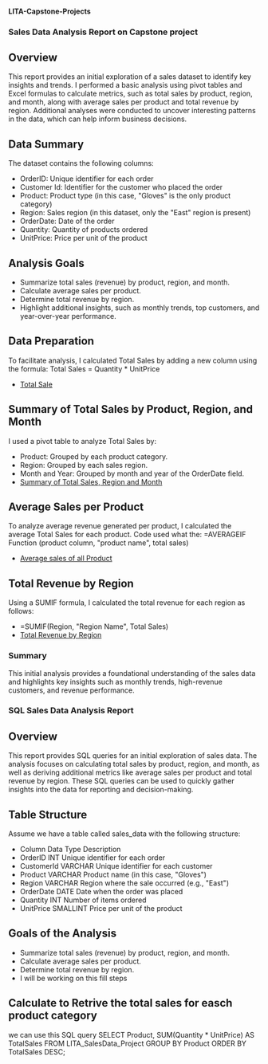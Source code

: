 #### LITA-Capstone-Projects
### Sales Data Analysis Report on Capstone project
## Overview
This report provides an initial exploration of a sales dataset to identify key insights and trends. 
I performed a basic analysis using pivot tables and Excel formulas to calculate metrics, 
such as total sales by product, region, and month, along with average sales per product and total revenue by region. 
Additional analyses were conducted to uncover interesting patterns in the data, which can help inform business decisions.

## Data Summary
The dataset contains the following columns:
- OrderID: Unique identifier for each order
- Customer Id: Identifier for the customer who placed the order
- Product: Product type (in this case, "Gloves" is the only product category)
- Region: Sales region (in this dataset, only the "East" region is present)
- OrderDate: Date of the order
- Quantity: Quantity of products ordered
- UnitPrice: Price per unit of the product

## Analysis Goals
- Summarize total sales (revenue) by product, region, and month.
- Calculate average sales per product.
- Determine total revenue by region.
- Highlight additional insights, such as monthly trends, top customers, and year-over-year performance.

## Data Preparation
To facilitate analysis, I calculated Total Sales by adding a new column using the formula:
Total Sales = Quantity * UnitPrice
- [Total Sale](https://github.com/user-attachments/assets/37178c9a-82bb-42ac-8d31-d6769a501c03)

## Summary of Total Sales by Product, Region, and Month
I used a pivot table to analyze Total Sales by:
- Product: Grouped by each product category.
- Region: Grouped by each sales region.
- Month and Year: Grouped by month and year of the OrderDate field.
- [Summary of Total Sales, Region and Month](https://github.com/user-attachments/assets/d25a6e14-b853-44b3-8db0-92241fea2a3b)

## Average Sales per Product
To analyze average revenue generated per product, I calculated the average Total Sales for each product.
Code used what the:
=AVERAGEIF Function (product column, "product name", total sales)
- [Average sales of all Product ](https://github.com/user-attachments/assets/f7002a78-9831-4a18-b9cb-cd6df708c7f5)

## Total Revenue by Region
Using a SUMIF formula, I calculated the total revenue for each region as follows:
- =SUMIF(Region, "Region Name", Total Sales)
- [Total Revenue by Region](https://github.com/user-attachments/assets/1514d496-15a5-4c37-9466-2c5287ef456d)

### Summary
This initial analysis provides a foundational understanding of the sales data and highlights 
key insights such as monthly trends, high-revenue customers, and revenue performance.

### SQL Sales Data Analysis Report
## Overview
This report provides SQL queries for an initial exploration of sales data. 
The analysis focuses on calculating total sales by product, region, and month, 
as well as deriving additional metrics like average sales per product and total revenue by region. 
These SQL queries can be used to quickly gather insights into the data for reporting and decision-making.

## Table Structure
Assume we have a table called sales_data with the following structure:
- Column	Data Type	Description
- OrderID	INT	Unique identifier for each order
- CustomerId	VARCHAR	Unique identifier for each customer
- Product	VARCHAR	Product name (in this case, "Gloves")
- Region	VARCHAR	Region where the sale occurred (e.g., "East")
- OrderDate	DATE	Date when the order was placed
- Quantity	INT	Number of items ordered
- UnitPrice	SMALLINT	Price per unit of the product

## Goals of the Analysis
- Summarize total sales (revenue) by product, region, and month.
- Calculate average sales per product.
- Determine total revenue by region.
- I will be working on this fill steps 

## Calculate to Retrive the total sales for easch product category
we can use this SQL query 
SELECT 
    Product, 
    SUM(Quantity * UnitPrice) AS TotalSales
FROM 
    LITA_SalesData_Project
GROUP BY 
    Product
ORDER BY 
    TotalSales DESC;












